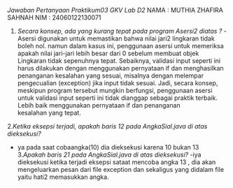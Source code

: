 *Jawaban Pertanyaan Praktikum03 GKV Lab D2*
NAMA : MUTHIA ZHAFIRA SAHNAH 
NIM : 24060122130071

1. *Secara konsep, ada yang kurang tepat pada program Asersi2 diatas ?*
-Asersi digunakan untuk memastikan bahwa nilai jari2 lingkaran tidak boleh nol. namun dalam kasus ini, penggunaan asersi untuk memeriksa apakah nilai jari-jari lebih besar dari 0 sebelum membuat objek Lingkaran tidak sepenuhnya tepat. Sebaiknya, validasi input seperti ini harus dilakukan dengan menggunakan pernyataan if dan menghasilkan penanganan kesalahan yang sesuai, misalnya dengan melempar pengecualian (exception) jika input tidak sesuai.
Jadi, secara konsep, meskipun program tersebut mungkin berfungsi, penggunaan asersi untuk validasi input seperti ini tidak dianggap sebagai praktik terbaik. Lebih baik menggunakan pernyataan if dan penanganan kesalahan yang tepat.

2.*Ketika eksepsi terjadi, apakah baris 12 pada AngkaSial.java di atas dieksekusi?* 
- ya pada saat cobaangka(10) dia dieksekusi karena 10 bukan 13 
3.*Apakah baris 21 pada AngkaSial.java di atas dieksekusi?*
-iya dieksekusi ketika terjadi eksepsi sataat mencoba angka 13 , dia akan mengeluarkan pesan dari file exception dan sekaligus yang didalam file yaitu hati2 memasukkan angka.
